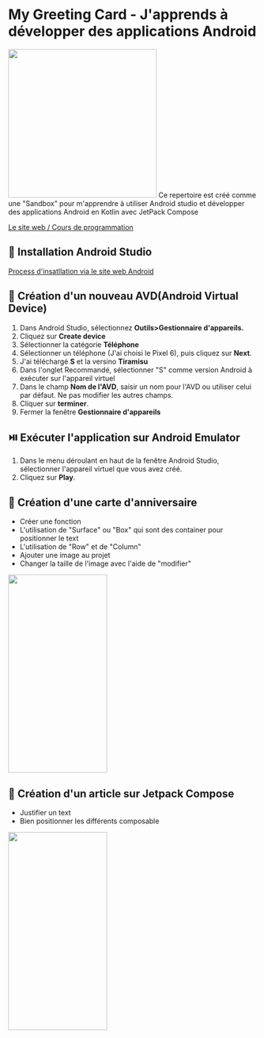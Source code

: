 # My Greeting Card - J'apprends à développer des applications Android
<img src="https://developer.android.com/static/studio/images/new-studio-logo-1.png" width="300" height="300" >
Ce repertoire est créé comme une "Sandbox" pour m'apprendre à utiliser Android studio et développer des applications Android en Kotlin avec JetPack Compose

[Le site web / Cours de programmation](https://developer.android.com/codelabs)

## 🔧 Installation Android Studio
[Process d'insatllation via le site web Android]( https://developer.android.com/studio/install)

## 📱 Création d'un nouveau AVD(Android Virtual Device)

1. Dans Android Studio, sélectionnez **Outils>Gestionnaire d'appareils.**
2. Cliquez sur **Create device**
3. Sélectionner la catégorie **Téléphone**
4. Sélectionner un téléphone (J'ai choisi le Pixel 6), puis cliquez sur **Next**.
5. J'ai téléchargé **S** et la versino **Tiramisu**
6. Dans l'onglet Recommandé, sélectionner "S" comme version Android à exécuter sur l'appareil virtuel
7. Dans le champ **Nom de l'AVD**, saisir un nom pour l'AVD ou utiliser celui par défaut. Ne pas modifier les autres champs.
8. Cliquer sur **terminer**.
9. Fermer la fenêtre **Gestionnaire d'appareils**

## ⏯️ Exécuter l'application sur Android Emulator

1. Dans le menu déroulant en haut de la fenêtre Android Studio, sélectionner l'appareil virtuel que vous avez créé.
2. Cliquez sur **Play**.


## 🎂 Création d'une carte d'anniversaire

* Créer une fonction
* L'utilisation de "Surface" ou "Box" qui sont des container pour positionner le text
* L'utilisation de "Row" et de "Column"
* Ajouter une image au projet
* Changer la taille de l'image avec l'aide de "modifier"
<img src="https://github.com/SabrinaAug/MyGreetingCard/assets/136794270/a68119ec-b45b-4d81-9c04-d1191a215a6b" width="200" height="400" >

## 📰 Création d'un article sur Jetpack Compose

* Justifier un text
* Bien positionner les différents composable
<img src="https://github.com/SabrinaAug/MyGreetingCard/assets/136794270/b216f987-12ee-41a5-a6f7-fe72c59ba471" width="200" height="400" >





